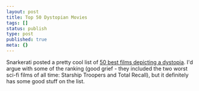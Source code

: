 ```yaml
---
layout: post
title: Top 50 Dystopian Movies
tags: []
status: publish
type: post
published: true
meta: {}
---
```

Snarkerati posted a pretty cool list of [50 best films depicting a dystopia](http://snarkerati.com/movie-news/the-top-50-dystopian-movies-of-all-time/).  I'd argue with some of the ranking (good grief - they included the two worst sci-fi films of all time: Starship Troopers and Total Recall), but it definitely has some good stuff on the list.
